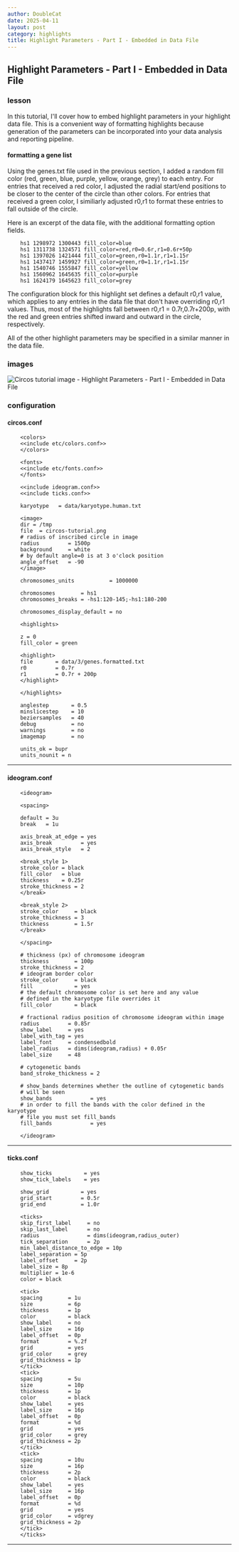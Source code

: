 ```yaml
---
author: DoubleCat
date: 2025-04-11
layout: post
category: highlights
title: Highlight Parameters - Part I - Embedded in Data File
---
```


## Highlight Parameters - Part I - Embedded in Data File
### lesson
In this tutorial, I'll cover how to embed highlight parameters in your
highlight data file. This is a convenient way of formatting highlights because
generation of the parameters can be incorporated into your data analysis and
reporting pipeline.

#### formatting a gene list
Using the genes.txt file used in the previous section, I added a random fill
color (red, green, blue, purple, yellow, orange, grey) to each entry. For
entries that received a red color, I adjusted the radial start/end positions
to be closer to the center of the circle than other colors. For entries that
received a green color, I similiarly adjusted r0,r1 to format these entries to
fall outside of the circle.

Here is an excerpt of the data file, with the additional formatting option
fields.

```    
    hs1 1298972 1300443 fill_color=blue
    hs1 1311738 1324571 fill_color=red,r0=0.6r,r1=0.6r+50p
    hs1 1397026 1421444 fill_color=green,r0=1.1r,r1=1.15r
    hs1 1437417 1459927 fill_color=green,r0=1.1r,r1=1.15r
    hs1 1540746 1555847 fill_color=yellow
    hs1 1560962 1645635 fill_color=purple
    hs1 1624179 1645623 fill_color=grey
```
The configuration block for this highlight set defines a default r0,r1 value,
which applies to any entries in the data file that don't have overriding r0,r1
values. Thus, most of the highlights fall between r0,r1 = 0.7r,0.7r+200p, with
the red and green entries shifted inward and outward in the circle,
respectively.

All of the other highlight parameters may be specified in a similar manner in
the data file.
### images
![Circos tutorial image - Highlight Parameters - Part I - Embedded in Data
File](/documentation/tutorials/highlights/parameters/img/01.png)
### configuration
#### circos.conf
```    
    <colors>
    <<include etc/colors.conf>>
    </colors>
    
    <fonts>
    <<include etc/fonts.conf>>
    </fonts>
    
    <<include ideogram.conf>>
    <<include ticks.conf>>
    
    karyotype   = data/karyotype.human.txt
    
    <image>
    dir = /tmp
    file  = circos-tutorial.png
    # radius of inscribed circle in image
    radius         = 1500p
    background     = white
    # by default angle=0 is at 3 o'clock position
    angle_offset   = -90
    </image>
    
    chromosomes_units           = 1000000
    
    chromosomes        = hs1
    chromosomes_breaks = -hs1:120-145;-hs1:180-200
    
    chromosomes_display_default = no
    
    <highlights>
    
    z = 0
    fill_color = green
    
    <highlight>
    file       = data/3/genes.formatted.txt
    r0         = 0.7r
    r1         = 0.7r + 200p
    </highlight>
    
    </highlights>
    
    anglestep       = 0.5
    minslicestep    = 10
    beziersamples   = 40
    debug           = no
    warnings        = no
    imagemap        = no
    
    units_ok = bupr
    units_nounit = n
```
  

* * *

#### ideogram.conf
```    
    <ideogram>
    
    <spacing>
    
    default = 3u
    break   = 1u
    
    axis_break_at_edge = yes
    axis_break         = yes
    axis_break_style   = 2
    
    <break_style 1>
    stroke_color = black
    fill_color   = blue
    thickness    = 0.25r
    stroke_thickness = 2
    </break>
    
    <break_style 2>
    stroke_color     = black
    stroke_thickness = 3
    thickness        = 1.5r
    </break>
    
    </spacing>
    
    # thickness (px) of chromosome ideogram
    thickness        = 100p
    stroke_thickness = 2
    # ideogram border color
    stroke_color     = black
    fill             = yes
    # the default chromosome color is set here and any value
    # defined in the karyotype file overrides it
    fill_color       = black
    
    # fractional radius position of chromosome ideogram within image
    radius         = 0.85r
    show_label     = yes
    label_with_tag = yes
    label_font     = condensedbold
    label_radius   = dims(ideogram,radius) + 0.05r
    label_size     = 48
    
    # cytogenetic bands
    band_stroke_thickness = 2
    
    # show_bands determines whether the outline of cytogenetic bands
    # will be seen
    show_bands            = yes
    # in order to fill the bands with the color defined in the karyotype
    # file you must set fill_bands
    fill_bands            = yes
    
    </ideogram>
``````
  

* * *

#### ticks.conf
```    
    show_ticks          = yes
    show_tick_labels    = yes
    
    show_grid          = yes
    grid_start         = 0.5r
    grid_end           = 1.0r
    
    <ticks>
    skip_first_label     = no
    skip_last_label      = no
    radius               = dims(ideogram,radius_outer)
    tick_separation      = 2p
    min_label_distance_to_edge = 10p
    label_separation = 5p
    label_offset     = 2p
    label_size = 8p
    multiplier = 1e-6
    color = black
    
    <tick>
    spacing        = 1u
    size           = 6p
    thickness      = 1p
    color          = black
    show_label     = no
    label_size     = 16p
    label_offset   = 0p
    format         = %.2f
    grid           = yes
    grid_color     = grey
    grid_thickness = 1p
    </tick>
    <tick>
    spacing        = 5u
    size           = 10p
    thickness      = 1p
    color          = black
    show_label     = yes
    label_size     = 16p
    label_offset   = 0p
    format         = %d
    grid           = yes
    grid_color     = grey
    grid_thickness = 2p
    </tick>
    <tick>
    spacing        = 10u
    size           = 16p
    thickness      = 2p
    color          = black
    show_label     = yes
    label_size     = 16p
    label_offset   = 0p
    format         = %d
    grid           = yes
    grid_color     = vdgrey
    grid_thickness = 2p
    </tick>
    </ticks>
```
  

* * *
